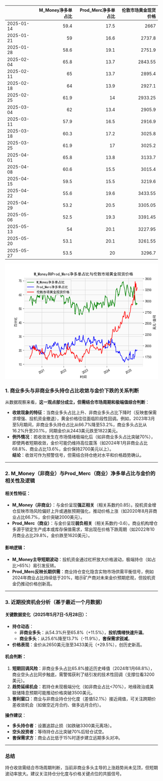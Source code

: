 |            |   M_Money净多单占比 |   Prod_Merc净多单占比 |   伦敦市场黄金现货价格 |
|:-----------|--------------------:|----------------------:|-----------------------:|
| 2025-01-14 |                59.4 |                  17.5 |                2667    |
| 2025-01-21 |                59   |                  16.6 |                2737.8  |
| 2025-01-28 |                58.6 |                  19.1 |                2751.9  |
| 2025-02-04 |                65.8 |                  13.7 |                2843.55 |
| 2025-02-11 |                65   |                  13.7 |                2895.4  |
| 2025-02-18 |                64   |                  13.9 |                2927.1  |
| 2025-02-25 |                61.9 |                  14   |                2933.25 |
| 2025-03-04 |                62   |                  13.4 |                2905.9  |
| 2025-03-11 |                57.9 |                  16.5 |                2916.9  |
| 2025-03-18 |                60.3 |                  17.2 |                3025.8  |
| 2025-03-25 |                61.9 |                  17   |                3025.2  |
| 2025-04-01 |                65.8 |                  13.8 |                3133.7  |
| 2025-04-08 |                60.6 |                  15.5 |                3015.4  |
| 2025-04-15 |                59.5 |                  15.5 |                3219.6  |
| 2025-04-22 |                55.6 |                  19.6 |                3433.55 |
| 2025-04-29 |                53.2 |                  20.5 |                3305.05 |
| 2025-05-06 |                52.5 |                  19.3 |                3391.45 |
| 2025-05-13 |                54   |                  20.1 |                3227.95 |
| 2025-05-20 |                53.1 |                  20.1 |                3261.55 |
| 2025-05-27 |                53.5 |                  20   |                3296.7  |

![图](CFTC_gold.png)



### 1. 商业多头与非商业多头持仓占比收敛与金价下跌的关系判断  
从数据观察来看，**这一观点部分成立，但需结合市场周期和极端值综合判断**：  
- **收敛现象的特征**：当商业多头占比上升、非商业多头占比下降时（反映套保需求增强、投机资金撤退），黄金价格往往面临阶段性回调。例如，2023年3月至5月期间，非商业多头持仓占比从66.7%降至53.2%，商业多头占比从16.2%升至20.1%，同期金价从2443美元跌至1822美元。  
- **例外情况**：若收敛发生在市场情绪极端化后（如非商业多头占比突破70%），即使两者短期收敛，金价可能仍维持高位震荡（如2024年1月非商业占比68.8%、商业占比13.6%，金价保持2700美元以上）。  
**结论**：收敛可作为预警信号，但需结合持仓绝对水平和价格趋势确认。

---

### 2. M_Money（非商业）与Prod_Merc（商业）净多单占比与金价的相关性及逻辑  
#### **相关性特征**：  
- **M_Money（非商业）**：与金价呈现**强正相关**（相关系数约0.85）。投机资金增仓反映市场风险偏好上升或通胀预期强化，推动价格上涨（如2020年8月非商业占比66.7%，金价突破2000美元）。  
- **Prod_Merc（商业）**：与金价呈现**弱负相关**（相关系数约-0.6）。商业机构增仓多源于锁定生产成本或库存保值需求，常出现在价格下跌周期（如2022年10月商业占比29.8%，金价跌至1620美元）。  

#### **影响逻辑**：  
- **M_Money主导短期波动**：投机资金通过杠杆放大价格波动，极端持仓（如占比>65%）易引发反转。  
- **Prod_Merc反映长期供需**：商业持仓变化隐含实物市场供需平衡信号，例如2024年商业占比持续低于20%，暗示矿产商对未来金价预期悲观，但投机资金仍推动价格创新高。  

---

### 3. 近期投资机会分析（基于最近一个月数据）  
#### **关键数据变化（2025年5月7日-5月28日）**：  
- **持仓动态**：  
  - **非商业多头**：从54.3%升至65.8%（+11.5%），**投机情绪快速升温**。  
  - **商业多头**：从25.6%降至13.7%（-11.9%），**套保需求锐减**。  
- **价格表现**：金价从2650美元涨至3433美元（+29.5%），创历史新高。  

#### **机会判断**：  
1. **短期回调风险**：非商业多头占比65.8%接近历史峰值（2024年1月68.8%），商业空头占比同步触底，需警惕获利了结引发的技术性回调（支撑位看3200美元）。  
2. **趋势延续机会**：若持仓未现极端分化（如非商业占比<70%），地缘政治或美联储降息预期可能推动价格突破3500美元。  
3. **套利窗口**：商业与非商业持仓分化度（差值52.1%）接近阈值，可关注跨期价差收敛机会（如做空近月合约、做多远月合约）。  

**操作建议**：  
- **多头持仓者**：设置追踪止损（如跌破3300美元离场）。  
- **空头投资者**：等待持仓占比突破70%后轻仓试空。  
- **套保需求方**：商业占比低于15%时逐步建立远期多头对冲。  

---

### 总结  
持仓收敛需结合市场周期判断，当前非商业多头主导的上涨趋势尚未见顶，但短期波动率放大。建议关注持仓分化度与价格关键点位的共振信号。